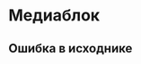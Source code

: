 # Медиаблок
## Ошибка в исходнике
[//]: # ()
[//]: # (Виджет который может содержать текст, фоновую заливку или картинку и зменять их свойства в зависимости от заданного пользователем SQL-выражения.)

[//]: # ()
[//]: # ([![image.png]&#40;https://book.winsolutions.ru/uploads/images/gallery/2024-03/scaled-1680-/bnJimage.png&#41;]&#40;https://book.winsolutions.ru/uploads/images/gallery/2024-03/bnJimage.png&#41;)

[//]: # ()
[//]: # (## **Вкладка «Вид»**)

[//]: # ()
[//]: # ([![image.png]&#40;https://book.winsolutions.ru/uploads/images/gallery/2024-03/scaled-1680-/gUnimage.png&#41;]&#40;https://book.winsolutions.ru/uploads/images/gallery/2024-03/gUnimage.png&#41;)

[//]: # ()
[//]: # (Параметры текстовой части виджета)

[//]: # ()
[//]: # (##### [**Параметры контейнера**]&#40;https://book.winsolutions.ru/link/139#bkmrk-%D0%9F%D0%B0%D1%80%D0%B0%D0%BC%D0%B5%D1%82%D1%80%D1%8B-%D0%BA%D0%BE%D0%BD%D1%82%D0%B5%D0%B9%D0%BD%D0%B5%D1%80%D0%B0&#41;)

[//]: # ()
[//]: # (Стандартная секция для всех виджетов. За исключением настройки цвета фона. Здесь фон может быть дополнительно по условию.)

[//]: # ()
[//]: # (##### **Модель данных**)

[//]: # ()
[//]: # (Выбор модели данных, к которой будет обращен SQL-запрос данного виджета)

[//]: # ()
[//]: # (##### **Свойства**)

[//]: # ()
[//]: # (Основное поле ввода, в котором формируется структура результирующего текста. Текст может быть простым, может содержать динамические блоки &#40;переменные&#41;. Может также содержать гиперссылки. Пробелы и переносы строк учитываются.)

[//]: # ()
[//]: # (Синтаксис:)

[//]: # ()
[//]: # (- Гиперссылка <span style="color: rgb&#40;35, 111, 161&#41;;">\#текст ссылки\[url\]</span>)

[//]: # (- <span style="color: rgb&#40;35, 111, 161&#41;;"><span style="color: rgb&#40;0, 0, 0&#41;;">Переменная</span> {{имя переменной}}</span>)

[//]: # ()
[//]: # (<span style="color: rgb&#40;0, 0, 0&#41;;">Гиперссылку \[url\] можно сделать динамической, передав ее через переменную. *Однако, в текст ссылки через переменную передать не получится. #{{var}}... - не сработает*</span>)

[//]: # ()
[//]: # (<table border="1" id="bkmrk--2" style="border-collapse: collapse; width: 100%; border-width: 0px;"><colgroup><col style="width: 50%;"></col><col style="width: 50%;"></col></colgroup><tbody><tr><td style="border-width: 0px;">[![image.png]&#40;https://book.winsolutions.ru/uploads/images/gallery/2024-03/scaled-1680-/Ad4image.png&#41;]&#40;https://book.winsolutions.ru/uploads/images/gallery/2024-03/Ad4image.png&#41;</td><td style="border-width: 0px;">[![image.png]&#40;https://book.winsolutions.ru/uploads/images/gallery/2024-03/scaled-1680-/hr1image.png&#41;]&#40;https://book.winsolutions.ru/uploads/images/gallery/2024-03/hr1image.png&#41;)

[//]: # ()
[//]: # (</td></tr></tbody></table>)

[//]: # ()
[//]: # (Свойства основного текста определяют внешний вид по дефолту. Начертание, размер, интервалы и отступы от краев в пикселях. Цвет может быть присвоен в двух режимах:)

[//]: # ()
[//]: # (- **Вручную.** Один образец из палитры)

[//]: # (- **По условию.** Несколько образцов будут окрашивать текст по заданному SQL-условию.   )

[//]: # (    Например:  )

[//]: # (    [![image.png]&#40;https://book.winsolutions.ru/uploads/images/gallery/2024-03/scaled-1680-/PQIimage.png&#41;]&#40;https://book.winsolutions.ru/uploads/images/gallery/2024-03/PQIimage.png&#41;  )

[//]: # (    Можно также использовать конструкцию с IF)

[//]: # ()
[//]: # (##### **Переменные**)

[//]: # ()
[//]: # (Список переменных, использующихся в тексте. Можно увеличить их количество кнопкой «Добавить переменную» или удалить выбранную переменную с помощью кнопки "Корзина". Переименовать переменную можно нажав на ее название.)

[//]: # ()
[//]: # ([![image.png]&#40;https://book.winsolutions.ru/uploads/images/gallery/2024-03/scaled-1680-/Reuimage.png&#41;]&#40;https://book.winsolutions.ru/uploads/images/gallery/2024-03/Reuimage.png&#41;)

[//]: # ()
[//]: # ()
[//]: # (**Параметры переменной**)

[//]: # ()
[//]: # ([![image.png]&#40;https://book.winsolutions.ru/uploads/images/gallery/2024-03/scaled-1680-/kktimage.png&#41;]&#40;https://book.winsolutions.ru/uploads/images/gallery/2024-03/kktimage.png&#41;)

[//]: # ()
[//]: # (Рядом с названием переменной находится кнопка, вызывающая редактор SQL-запроса для конкретной переменной. Здесь можно написать выражение, иcпользуя поля выбранной модели данных. В переменную попадет последнее полученое значение.)

[//]: # ()
[//]: # (<table border="1" id="bkmrk--6" style="border-collapse: collapse; width: 100%; border-width: 0px;"><colgroup><col style="width: 9.01235%;"></col><col style="width: 90.9877%;"></col></colgroup><tbody><tr><td style="border-width: 0px;">[![image.png]&#40;https://book.winsolutions.ru/uploads/images/gallery/2024-03/scaled-1680-/nLJimage.png&#41;]&#40;https://book.winsolutions.ru/uploads/images/gallery/2024-03/nLJimage.png&#41;</td><td style="border-width: 0px;">[![image.png]&#40;https://book.winsolutions.ru/uploads/images/gallery/2024-03/scaled-1680-/12aimage.png&#41;]&#40;https://book.winsolutions.ru/uploads/images/gallery/2024-03/12aimage.png&#41;)

[//]: # ()
[//]: # (</td></tr></tbody></table>)

[//]: # ()
[//]: # (С другой стороны названия находится кнопка вызова панели настроек для этой переменной:)

[//]: # ()
[//]: # ([![image.png]&#40;https://book.winsolutions.ru/uploads/images/gallery/2024-03/scaled-1680-/SNMimage.png&#41;]&#40;https://book.winsolutions.ru/uploads/images/gallery/2024-03/SNMimage.png&#41;)

[//]: # ()
[//]: # (**Формат**. Если результатом расчета выражения будет число, то ему можно применить стандартное форматирование, как во всех остальных визуализациях.)

[//]: # ()
[//]: # ([![image.png]&#40;https://book.winsolutions.ru/uploads/images/gallery/2024-03/scaled-1680-/DnTimage.png&#41;]&#40;https://book.winsolutions.ru/uploads/images/gallery/2024-03/DnTimage.png&#41;)

[//]: # ()
[//]: # (**Свойства.** Это такое же текстовое поле как в результируещем тексте, но только для этой переменной. В фигурные скобки этой переменной в основном блоке пойдет все что указано в локальном. Простой текст и/или ключевое слово «value», которое означает результат выражения переменной, если оно есть.)

[//]: # ()
[//]: # (Подсекции оформления текста переопределят свойства аналогичные основного текста для этой переменной после активации переключателя.)

[//]: # ()
[//]: # (**Value** - ключевое слово для вывода значения выражения. В переменной кроме value может быть помещен и простой текст, который передастся в итоговое значение переменной вместе с результатом выражения)

[//]: # ()
[//]: # ([![image.png]&#40;https://book.winsolutions.ru/uploads/images/gallery/2024-03/scaled-1680-/oJ6image.png&#41;]&#40;https://book.winsolutions.ru/uploads/images/gallery/2024-03/oJ6image.png&#41; [![image.png]&#40;https://book.winsolutions.ru/uploads/images/gallery/2024-03/scaled-1680-/hr1image.png&#41;]&#40;https://book.winsolutions.ru/uploads/images/gallery/2024-03/hr1image.png&#41;)

[//]: # ()
[//]: # (#### **SQL**)

[//]: # ()
[//]: # (С помощью данной секции/кнопки можно открыть общий редактор кода, в котором находятся все выражения, определяющие значения переменных и их названия &#40;после ключегого слова AS&#41;. Также есть возможность наложить фильтры на запросы значений для переменных.)

[//]: # ()
[//]: # ([![image.png]&#40;https://book.winsolutions.ru/uploads/images/gallery/2024-03/scaled-1680-/U2Ximage.png&#41;]&#40;https://book.winsolutions.ru/uploads/images/gallery/2024-03/U2Ximage.png&#41;)

[//]: # ()
[//]: # (#### **Позиционирование**)

[//]: # ()
[//]: # (Данная настройка позволяет располагать текст относительно центра контейнера по горизонтали и вертикали:)

[//]: # ()
[//]: # (• Слева  )

[//]: # (• По центру  )

[//]: # (• Справа)

[//]: # ()
[//]: # (#### **Свойства**)

[//]: # ()
[//]: # (**Начертание**: предоставляет возможность преобразовать текст:)

[//]: # ()
[//]: # (- жирный)

[//]: # (- курсив)

[//]: # (- подчеркнутый)

[//]: # ()
[//]: # (**Размер шрифта**: задается вручную в пикселях)

[//]: # ()
[//]: # (**Межстрочный интервал**: задается вручную в процентах)

[//]: # ()
[//]: # (**Межбуквенный интервал**: задается вручную в пикселях)

[//]: # ()
[//]: # (**Цвет**: любой цвет из палитры, либо один из интерфейсных цветов)

[//]: # ()
[//]: # (**Прозрачность**: задается вручную в процентах)

[//]: # ()
[//]: # (**Внешние отступы**: для данного виджета предусмотрено управление внутренними расстояниями по вертикали и горизонтали. Кнопка связи [![]&#40;https://book.winsolutions.ru/uploads/images/gallery/2023-05/scaled-1680-/image-1685448193582.png&#41;]&#40;https://book.winsolutions.ru/uploads/images/gallery/2023-05/image-1685448193582.png&#41; активирует одновременное изменение отступов виджета)

[//]: # ()
[//]: # (#### **Лимит**)

[//]: # ()
[//]: # (Позволяет установить ограничение итогового результата по количеству строк. По умолчанию установлен лимит 1.)

[//]: # ()
[//]: # ()
[//]: # (## **Вкладка "Изображение"**)

[//]: # ()
[//]: # (Содержит параметры медиаблока, управляющие фоновыми изображениями [![]&#40;https://book.winsolutions.ru/uploads/images/gallery/2023-05/scaled-1680-/image-1685449074607.png&#41;]&#40;https://book.winsolutions.ru/uploads/images/gallery/2023-05/image-1685449074607.png&#41;)

[//]: # ()
[//]: # (#### **Тип**)

[//]: # ()
[//]: # (Позволяет выбрать источник изображения: база данных или внешняя ссылка. При выборе типа "БД" требуется указать поле, содержащее значения в формате http-ссылок на картинок. Если поле содержит более одной ссылки, появится слайдер для перелистывания картинок.  )

[//]: # (Пример картинки со слайдером:)

[//]: # ()
[//]: # ([![image.png]&#40;https://book.winsolutions.ru/uploads/images/gallery/2023-05/scaled-1680-/anmimage.png&#41;]&#40;https://book.winsolutions.ru/uploads/images/gallery/2023-05/anmimage.png&#41;)

[//]: # ()
[//]: # (#### **Фон**)

[//]: # ()
[//]: # (Позволяет настроить условия для отображения картинок аналогично параметрам фона вкладки "Вид": [![]&#40;https://book.winsolutions.ru/uploads/images/gallery/2023-05/scaled-1680-/image-1685450405572.png&#41;]&#40;https://book.winsolutions.ru/uploads/images/gallery/2023-05/image-1685450405572.png&#41;)

[//]: # ()
[//]: # (#### **Пропорции**)

[//]: # ()
[//]: # (Позволяет настроить способ размещения изображения внутри виджета:)

[//]: # ()
[//]: # (- **По размеру.** Разместит картинку в натуральную величину, обрезав лишнее границами виджета)

[//]: # (- **Заполнить.** Заполнит виджет изображениями как текстурой)

[//]: # (- **Вписать.** Изменит размер картинки по размерам виджета, не меняя ее пропорций)

[//]: # (- **Растянуть.** Изменит размер картинки по размерам виджета с изменением ее пропорций)

[//]: # ()
[//]: # (<figure id="bkmrk--15"><figcaption></figcaption></figure>)